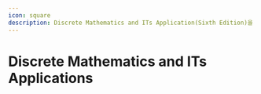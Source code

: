 ```yaml
---
icon: square
description: Discrete Mathematics and ITs Application(Sixth Edition)을 읽고 정리한 내용이다.
---
```


# Discrete Mathematics and ITs Applications

